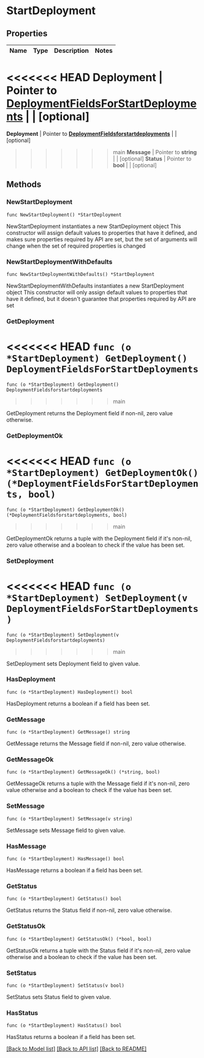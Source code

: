 # StartDeployment

## Properties

Name | Type | Description | Notes
------------ | ------------- | ------------- | -------------
<<<<<<< HEAD
**Deployment** | Pointer to [**DeploymentFieldsForStartDeployments**](DeploymentFieldsForStartDeployments.md) |  | [optional] 
=======
**Deployment** | Pointer to [**DeploymentFieldsforstartdeployments**](DeploymentFieldsforstartdeployments.md) |  | [optional] 
>>>>>>> main
**Message** | Pointer to **string** |  | [optional] 
**Status** | Pointer to **bool** |  | [optional] 

## Methods

### NewStartDeployment

`func NewStartDeployment() *StartDeployment`

NewStartDeployment instantiates a new StartDeployment object
This constructor will assign default values to properties that have it defined,
and makes sure properties required by API are set, but the set of arguments
will change when the set of required properties is changed

### NewStartDeploymentWithDefaults

`func NewStartDeploymentWithDefaults() *StartDeployment`

NewStartDeploymentWithDefaults instantiates a new StartDeployment object
This constructor will only assign default values to properties that have it defined,
but it doesn't guarantee that properties required by API are set

### GetDeployment

<<<<<<< HEAD
`func (o *StartDeployment) GetDeployment() DeploymentFieldsForStartDeployments`
=======
`func (o *StartDeployment) GetDeployment() DeploymentFieldsforstartdeployments`
>>>>>>> main

GetDeployment returns the Deployment field if non-nil, zero value otherwise.

### GetDeploymentOk

<<<<<<< HEAD
`func (o *StartDeployment) GetDeploymentOk() (*DeploymentFieldsForStartDeployments, bool)`
=======
`func (o *StartDeployment) GetDeploymentOk() (*DeploymentFieldsforstartdeployments, bool)`
>>>>>>> main

GetDeploymentOk returns a tuple with the Deployment field if it's non-nil, zero value otherwise
and a boolean to check if the value has been set.

### SetDeployment

<<<<<<< HEAD
`func (o *StartDeployment) SetDeployment(v DeploymentFieldsForStartDeployments)`
=======
`func (o *StartDeployment) SetDeployment(v DeploymentFieldsforstartdeployments)`
>>>>>>> main

SetDeployment sets Deployment field to given value.

### HasDeployment

`func (o *StartDeployment) HasDeployment() bool`

HasDeployment returns a boolean if a field has been set.

### GetMessage

`func (o *StartDeployment) GetMessage() string`

GetMessage returns the Message field if non-nil, zero value otherwise.

### GetMessageOk

`func (o *StartDeployment) GetMessageOk() (*string, bool)`

GetMessageOk returns a tuple with the Message field if it's non-nil, zero value otherwise
and a boolean to check if the value has been set.

### SetMessage

`func (o *StartDeployment) SetMessage(v string)`

SetMessage sets Message field to given value.

### HasMessage

`func (o *StartDeployment) HasMessage() bool`

HasMessage returns a boolean if a field has been set.

### GetStatus

`func (o *StartDeployment) GetStatus() bool`

GetStatus returns the Status field if non-nil, zero value otherwise.

### GetStatusOk

`func (o *StartDeployment) GetStatusOk() (*bool, bool)`

GetStatusOk returns a tuple with the Status field if it's non-nil, zero value otherwise
and a boolean to check if the value has been set.

### SetStatus

`func (o *StartDeployment) SetStatus(v bool)`

SetStatus sets Status field to given value.

### HasStatus

`func (o *StartDeployment) HasStatus() bool`

HasStatus returns a boolean if a field has been set.


[[Back to Model list]](../README.md#documentation-for-models) [[Back to API list]](../README.md#documentation-for-api-endpoints) [[Back to README]](../README.md)


